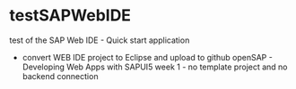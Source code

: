 # testSAPWebIDE
test of the SAP Web IDE - Quick start application

- convert WEB IDE project to Eclipse and upload to github 
  openSAP - Developing Web Apps with SAPUI5 week 1 -  no template project and no backend connection 
